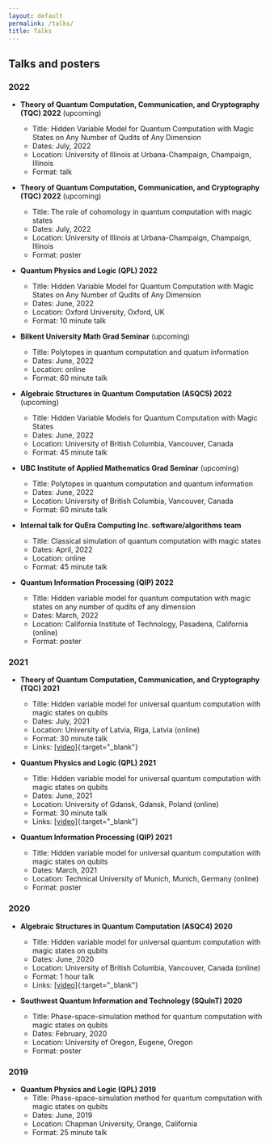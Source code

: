 ```yaml
---
layout: default
permalink: /talks/
title: Talks
---
```


## Talks and posters

### 2022
- **Theory of Quantum Computation, Communication, and Cryptography (TQC) 2022** (upcoming)
  - Title: Hidden Variable Model for Quantum Computation with Magic States on Any Number of Qudits of Any Dimension
  - Dates: July, 2022
  - Location: University of Illinois at Urbana-Champaign, Champaign, Illinois
  - Format: talk

- **Theory of Quantum Computation, Communication, and Cryptography (TQC) 2022** (upcoming)
  - Title: The role of cohomology in quantum computation with magic states
  - Dates: July, 2022
  - Location: University of Illinois at Urbana-Champaign, Champaign, Illinois
  - Format: poster

- **Quantum Physics and Logic (QPL) 2022**
  - Title: Hidden Variable Model for Quantum Computation with Magic States on Any Number of Qudits of Any Dimension
  - Dates: June, 2022
  - Location: Oxford University, Oxford, UK
  - Format: 10 minute talk

- **Bilkent University Math Grad Seminar** (upcoming)
  - Title: Polytopes in quantum computation and quatum information
  - Dates: June, 2022
  - Location: online
  - Format: 60 minute talk

- **Algebraic Structures in Quantum Computation (ASQC5) 2022** (upcoming)
  - Title: Hidden Variable Models for Quantum Computation with Magic States
  - Dates: June, 2022
  - Location: University of British Columbia, Vancouver, Canada
  - Format: 45 minute talk

- **UBC Institute of Applied Mathematics Grad Seminar** (upcoming)
  - Title: Polytopes in quantum computation and quantum information
  - Dates: June, 2022
  - Location: University of British Columbia, Vancouver, Canada
  - Format: 60 minute talk

- **Internal talk for QuEra Computing Inc. software/algorithms team**
  - Title: Classical simulation of quantum computation with magic states
  - Dates: April, 2022
  - Location: online
  - Format: 45 minute talk

- **Quantum Information Processing (QIP) 2022**
  - Title: Hidden variable model for quantum computation with magic states on any number of qudits of any dimension
  - Dates: March, 2022
  - Location: California Institute of Technology, Pasadena, California (online)
  - Format: poster

### 2021
- **Theory of Quantum Computation, Communication, and Cryptography (TQC) 2021**
  - Title: Hidden variable model for universal quantum computation with magic states on qubits
  - Dates: July, 2021
  - Location: University of Latvia, Riga, Latvia (online)
  - Format: 30 minute talk
  - Links: [[video]](https://youtu.be/b1wYoOOLZCI){:target="_blank"}

- **Quantum Physics and Logic (QPL) 2021**
  - Title: Hidden variable model for universal quantum computation with magic states on qubits
  - Dates: June, 2021
  - Location: University of Gdansk, Gdansk, Poland (online)
  - Format: 30 minute talk
  - Links: [[video]](https://youtu.be/ZJwLBAiV_Zc){:target="_blank"}

- **Quantum Information Processing (QIP) 2021**
  - Title: Hidden variable model for universal quantum computation with magic states on qubits
  - Dates: March, 2021
  - Location: Technical University of Munich, Munich, Germany (online)
  - Format: poster

### 2020
- **Algebraic Structures in Quantum Computation (ASQC4) 2020**
  - Title: Hidden variable model for universal quantum computation with magic states on qubits
  - Dates: June, 2020
  - Location: University of British Columbia, Vancouver, Canada (online)
  - Format: 1 hour talk
  - Links: [[video]](https://youtu.be/Oo6HHSiiJzo){:target="_blank"}

- **Southwest Quantum Information and Technology (SQuInT) 2020**
  - Title: Phase-space-simulation method for quantum computation with magic states on qubits
  - Dates: February, 2020
  - Location: University of Oregon, Eugene, Oregon
  - Format: poster

### 2019
- **Quantum Physics and Logic (QPL) 2019**
  - Title: Phase-space-simulation method for quantum computation with magic states on qubits
  - Dates: June, 2019
  - Location: Chapman University, Orange, California
  - Format: 25 minute talk
